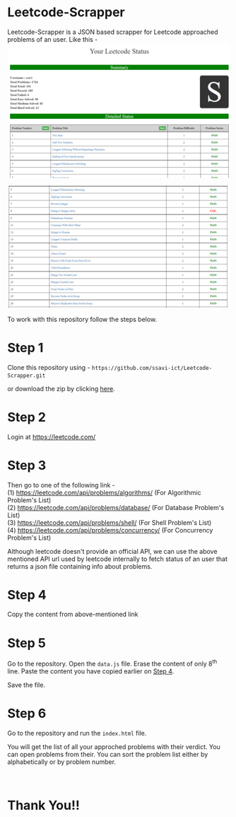 # Leetcode-Scrapper
Leetcode-Scrapper is a JSON based scrapper for Leetcode approached problems of an user. Like this -
![leetcode-scrapper-image](images/1.PNG)

![leetcode-scrapper-image](images/2.PNG)

To work with this repository follow the steps below.

# Step 1
Clone this repository using -
``` https://github.com/ssavi-ict/Leetcode-Scrapper.git ```

or download the zip by clicking [here](https://github.com/ssavi-ict/Leetcode-Scrapper/archive/refs/heads/main.zip).


# Step 2
Login at https://leetcode.com/


# Step 3
Then go to one of the following link - <br>
(1) https://leetcode.com/api/problems/algorithms/ (For Algorithmic Problem's List) <br>
(2) https://leetcode.com/api/problems/database/   (For Database Problem's List) <br>
(3) https://leetcode.com/api/problems/shell/ (For Shell Problem's List) <br>
(4) https://leetcode.com/api/problems/concurrency/ (For Concurrency Problem's List)

Although leetcode doesn't provide an official API, we can use the above mentioned API url used by leetcode internally to fetch status of an user that returns a json file containing info about problems.

# Step 4
Copy the content from above-mentioned link

# Step 5
Go to the repository. Open the ```data.js``` file. Erase the content of only 8<sup>th</sup> line. Paste the content you have copied earlier on [Step 4](#step-4).

Save the file.

# Step 6
Go to the repository and run the ``index.html`` file. 

You will get the list of all your approched problems with their verdict. You can open problems from their. You can sort the problem list either by alphabetically or by problem number.
<br><br><br>
<h1> Thank You!! </h1>


